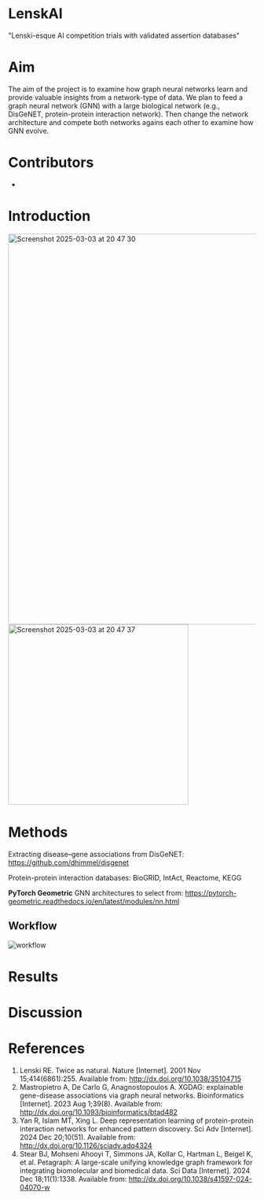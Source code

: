 # LenskAI

"Lenski-esque AI competition trials with validated assertion databases"

# Aim

The aim of the project is to examine how graph neural networks learn and provide valuable insights from a network-type of data. We plan to feed a graph neural network (GNN) with a large biological network (e.g., DisGeNET, protein-protein interaction network). Then change the network architecture and compete both networks agains each other to examine how GNN evolve.

# Contributors

- 

# Introduction

<img width="795" alt="Screenshot 2025-03-03 at 20 47 30" src="https://github.com/user-attachments/assets/19681a5d-355d-4b5f-8d18-508330dc073a" />

<img width="367" alt="Screenshot 2025-03-03 at 20 47 37" src="https://github.com/user-attachments/assets/39e8d1d0-e607-4281-a560-f0ee473e3ab6" />

# Methods

Extracting disease–gene associations from DisGeNET: https://github.com/dhimmel/disgenet

Protein-protein interaction databases: BioGRID, IntAct, Reactome, KEGG

**PyTorch Geometric** GNN architectures to select from: https://pytorch-geometric.readthedocs.io/en/latest/modules/nn.html

## Workflow

![workflow](https://github.com/user-attachments/assets/929e7817-d43d-4cf4-b5d3-271b6a573ed3)

# Results

# Discussion

# References

1. Lenski RE. Twice as natural. Nature [Internet]. 2001 Nov 15;414(6861):255. Available from: http://dx.doi.org/10.1038/35104715
2. Mastropietro A, De Carlo G, Anagnostopoulos A. XGDAG: explainable gene-disease associations via graph neural networks. Bioinformatics [Internet]. 2023 Aug 1;39(8). Available from: http://dx.doi.org/10.1093/bioinformatics/btad482
3. Yan R, Islam MT, Xing L. Deep representation learning of protein-protein interaction networks for enhanced pattern discovery. Sci Adv [Internet]. 2024 Dec 20;10(51). Available from: http://dx.doi.org/10.1126/sciadv.adq4324
4. Stear BJ, Mohseni Ahooyi T, Simmons JA, Kollar C, Hartman L, Beigel K, et al. Petagraph: A large-scale unifying knowledge graph framework for integrating biomolecular and biomedical data. Sci Data [Internet]. 2024 Dec 18;11(1):1338. Available from: http://dx.doi.org/10.1038/s41597-024-04070-w
